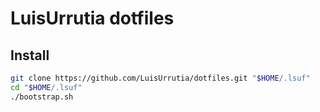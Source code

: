 # LuisUrrutia dotfiles


## Install

```sh
git clone https://github.com/LuisUrrutia/dotfiles.git "$HOME/.lsuf"
cd "$HOME/.lsuf"
./bootstrap.sh
```
